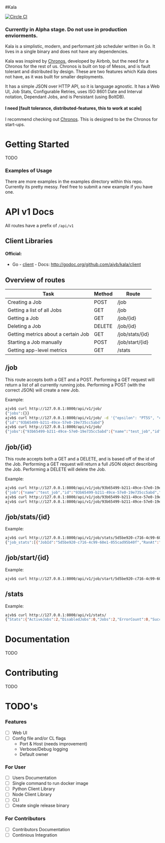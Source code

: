 #Kala

[![Circle CI](https://circleci.com/gh/ajvb/kala.svg?style=svg)](https://circleci.com/gh/ajvb/kala)

### Currently in Alpha stage. Do not use in production enviorments.

Kala is a simplistic, modern, and performant job scheduler written in Go. It lives in a single binary and does not have any dependencies.

Kala was inspired by [Chronos](https://github.com/airbnb/chronos), developed by Airbnb, but the need for a Chronos for the rest of us. Chronos is built on top of Mesos, and
is fault tolerant and distributed by design. These are two features which Kala does not have, as it was built for smaller deployments.

It has a simple JSON over HTTP API, so it is language agnostic. It has a Web UI, Job Stats, Configurable Retries, uses ISO 8601 Date and Interval
notation, Dependant Jobs, and is Persistant (using BoltDB).

#### I need [fault tolerance, distributed-features, this to work at scale]

I recommend checking out [Chronos](https://github.com/airbnb/chronos). This is designed to be the Chronos for start-ups.

# Getting Started

TODO

### Examples of Usage

There are more examples in the examples directory within this repo. Currently its pretty messy. Feel free to submit a new example if you have one.

# API v1 Docs

All routes have a prefix of `/api/v1`

## Client Libraries

#### Official:
* Go - [client](https://github.com/ajvb/kala/tree/master/client) - Docs: http://godoc.org/github.com/ajvb/kala/client

## Overview of routes

| Task | Method | Route |
| --- | --- | --- |
|Creating a Job | POST | /job |
|Getting a list of all Jobs | GET | /job |
|Getting a Job | GET | /job/{id} |
|Deleting a Job | DELETE | /job/{id} |
|Getting metrics about a certain Job | GET | /job/stats/{id} |
|Starting a Job manually | POST | /job/start/{id} |
|Getting app-level metrics | GET | /stats |

## /job

This route accepts both a GET and a POST. Performing a GET request will return a list of all currently running jobs.
Performing a POST (with the correct JSON) will create a new Job.

Example:
```bash
ajvb$ curl http://127.0.0.1:8000/api/v1/job/
{"jobs":{}}
ajvb$ curl http://127.0.0.1:8000/api/v1/job/ -d '{"epsilon": "PT5S", "command": "bash /home/ajvb/gocode/src/github.com/ajvb/kala/examples/example-kala-commands/example-command.sh", "name": "test_job", "schedule": "R2/2015-06-04T19:25:16.828696-07:00/PT10S"}'
{"id":"93b65499-b211-49ce-57e0-19e735cc5abd"}
ajvb$ curl http://127.0.0.1:8000/api/v1/job/
{"jobs":{"93b65499-b211-49ce-57e0-19e735cc5abd":{"name":"test_job","id":"93b65499-b211-49ce-57e0-19e735cc5abd","command":"bash /home/ajvb/gocode/src/github.com/ajvb/kala/examples/example-kala-commands/example-command.sh","owner":"","disabled":false,"dependent_jobs":null,"parent_jobs":null,"schedule":"R2/2015-06-04T19:25:16.828696-07:00/PT10S","retries":0,"epsilon":"PT5S","success_count":0,"last_success":"0001-01-01T00:00:00Z","error_count":0,"last_error":"0001-01-01T00:00:00Z","last_attempted_run":"0001-01-01T00:00:00Z","next_run_at":"2015-06-04T19:25:16.828794572-07:00"}}}
```

## /job/{id}

This route accepts both a GET and a DELETE, and is based off of the id of the Job. Performing a GET request will return a full JSON object describing the Job.
Performing a DELETE will delete the Job.

Example:
```bash
ajvb$ curl http://127.0.0.1:8000/api/v1/job/93b65499-b211-49ce-57e0-19e735cc5abd
{"job":{"name":"test_job","id":"93b65499-b211-49ce-57e0-19e735cc5abd","command":"bash /home/ajvb/gocode/src/github.com/ajvb/kala/examples/example-kala-commands/example-command.sh","owner":"","disabled":false,"dependent_jobs":null,"parent_jobs":null,"schedule":"R2/2015-06-04T19:25:16.828696-07:00/PT10S","retries":0,"epsilon":"PT5S","success_count":0,"last_success":"0001-01-01T00:00:00Z","error_count":0,"last_error":"0001-01-01T00:00:00Z","last_attempted_run":"0001-01-01T00:00:00Z","next_run_at":"2015-06-04T19:25:16.828737931-07:00"}}
ajvb$ curl http://127.0.0.1:8000/api/v1/job/93b65499-b211-49ce-57e0-19e735cc5abd -X DELETE
ajvb$ curl http://127.0.0.1:8000/api/v1/job/93b65499-b211-49ce-57e0-19e735cc5abd
```

## /job/stats/{id}

Example:
```bash
ajvb$ curl http://127.0.0.1:8000/api/v1/job/stats/5d5be920-c716-4c99-60e1-055cad95b40f/
{"job_stats":[{"JobId":"5d5be920-c716-4c99-60e1-055cad95b40f","RanAt":"2015-06-03T20:01:53.232919459-07:00","NumberOfRetries":0,"Success":true,"ExecutionDuration":4529133}]}
```

## /job/start/{id}

Example:
```bash
ajvb$ curl http://127.0.0.1:8000/api/v1/job/start/5d5be920-c716-4c99-60e1-055cad95b40f/ -X POST
```

## /stats

Example:
```bash
ajvb$ curl http://127.0.0.1:8000/api/v1/stats/
{"Stats":{"ActiveJobs":2,"DisabledJobs":0,"Jobs":2,"ErrorCount":0,"SuccessCount":0,"NextRunAt":"2015-06-04T19:25:16.82873873-07:00","LastAttemptedRun":"0001-01-01T00:00:00Z","CreatedAt":"2015-06-03T19:58:21.433668791-07:00"}}
```

# Documentation

TODO

# Contributing

TODO

# TODO's

### Features
- [ ] Web UI
- [ ] Config file and/or CL flags
    - Port & Host (needs improvement)
    - Verbose/Debug logging
    - Default owner

### For User
- [ ] Users Documentation
- [ ] Single command to run docker image
- [ ] Python Client Library
- [ ] Node Client Library
- [ ] CLI
- [ ] Create single release binary

### For Contributors
- [ ] Contributors Documentation
- [ ] Continious Integration
